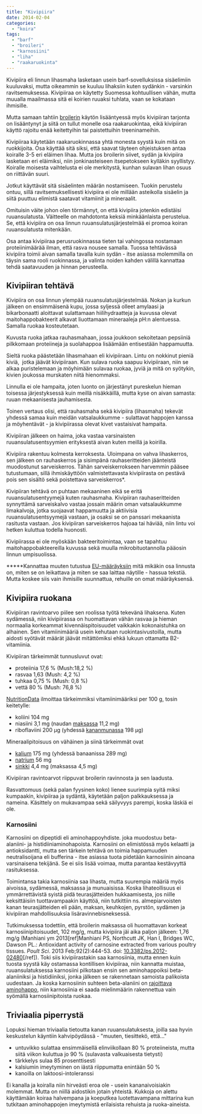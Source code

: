 ```yaml
---
title: "Kivipiira"
date: 2014-02-04
categories: 
  - "koira"
tags: 
  - "barf"
  - "broileri"
  - "karnosiini"
  - "liha"
  - "raakaruokinta"
---
```


Kivipiira eli linnun lihasmaha lasketaan usein barf-sovelluksissa sisäelimiin kuuluvaksi, mutta oikeammin se kuuluu lihaksiin kuten sydänkin - varsinkin ravitsemuksessa. Kivipiiraa on käytetty Suomessa kohtuullisen vähän, mutta muualla maailmassa sitä ei koirien ruuaksi tuhlata, vaan se kokataan ihmisille.

<!--more-->

Mutta samaan tahtiin [broilerin](https://www.katiska.eu/tieto/koira-raakaruokinta-raaka-aineet/broileri/ "Broileri") käytön lisääntyessä myös kivipiiran tarjonta on lisääntynyt ja siitä on tullut monelle osa raakaruokintaa, eikä kivipiiran käyttö rajoitu enää keitettyihin tai paistettuihin treeninameihin.

Kivipiiraa käytetään raakaruokinnassa yhtä monesta syystä kuin mitä on ruokkijoita. Osa käyttää sitä siksi, että saavat täyteen ohjeistuksen antaa koiralle 3-5 eri eläimen lihaa. Mutta jos broilerin siivet, sydän ja kivipiira lasketaan eri eläimiksi, niin jonkinasteiseen itsepetokseen kylläkin syyllistyy. Koiralle moisesta vaihtelusta ei ole merkitystä, kunhan sulavan lihan osuus on riittävän suuri.

Jotkut käyttävät sitä sisäelinten määrän nostamiseen. Tuokin perustelu ontuu, sillä ravitsemuksellisesti kivipiira ei ole millään asteikolla sisäelin ja siitä puuttuu elimistä saatavat vitamiinit ja mineraalit.

Omituisin väite johon olen törmännyt, on että kivipiira jotenkin edistäisi ruuansulatusta. Väitteelle on mahdotonta keksiä minkäänlaista perustelua. Se, että kivipiira on osa linnun ruuansulatusjärjestelmää ei promoa koiran ruuansulatusta mitenkään.

Osa antaa kivipiiraa perusruokinnassa tieten tai vahingossa nostamaan proteiinimäärää ilman, että rasva nousee samalla. Tuossa tehtävässä kivipiira toimii aivan samalla tavalla kuin sydän - itse asiassa molemmilla on täysin sama rooli ruokinnassa, ja valinta noiden kahden välillä kannattaa tehdä saatavuuden ja hinnan perusteella.

## Kivipiiran tehtävä

Kivipiira on osa linnun ylempää ruuansulatusjärjestelmää. Nokan ja kurkun jälkeen on ensimmäisenä kupu, jossa syljessä olleet amylaasi ja bikarbonaatti aloittavat sulattamaan hiilihydraatteja ja kuvussa olevat maitohappobakteerit alkavat liuottamaan mineraaleja pH:n alentuessa. Samalla ruokaa kosteutetaan.

Kuvusta ruoka jatkaa rauhasmahaan, jossa joukkoon sekoitetaan pepsiiniä pilkkomaan proteiineja ja suolahappoa lisäämään entisestään happamuutta.

Sieltä ruoka päästetään lihasmahaan eli kivipiiraan. Lintu on nokkinut pieniä kiviä,  jotka jäävät kivipiiraan. Kun sulava ruoka saapuu kivipiiraan, niin se alkaa puristelemaan ja möyhimään sulavaa ruokaa, jyviä ja mitä on syötykin, kivien joukossa murskaten niitä hienommaksi.

Linnulla ei ole hampaita, joten luonto on järjestänyt pureskelun hieman toisessa järjestyksessä kuin meillä nisäkkäillä, mutta kyse on aivan samasta: ruuan mekaanisesta jauhamisesta.

Toinen vertaus olisi, että rauhasmaha sekä kivipiira (lihasmaha) tekevät yhdessä samaa kuin meidän vatsalaukkumme - sulattavat happojen kanssa ja möyhentävät - ja kivipiirassa olevat kivet vastaisivat hampaita.

Kivipiiran jälkeen on haima, joka vastaa varsinaisten ruuansulatusentsyymien erityksestä aivan kuten meillä ja koirilla.

Kivipiira rakentuu kolmesta kerroksesta. Uloimpana on vahva lihaskerros, sen jälkeen on rauhaskerros ja sisimpänä rauhaseritteiden jäänteistä muodostunut sarveiskerros. Tähän sarveiskerrokseen harvemmin pääsee tutustumaan, sillä ihmiskäyttöön valmistettavasta kivipiirasta on pestävä pois sen sisältö sekä poistettava sarveiskerros\*.

Kivipiiran tehtävä on puhtaan mekaaninen eikä se eritä ruuansulatusentyymejä kuten rauhasmaha. Kivipiiran rauhaseritteiden synnyttämä sarveiskalvo vastaa jossain määrin oman vatsalaukkumme limakalvoja, jotka suojaavat happamuutta ja aktiivisia ruuansulatusentsyymejä vastaan, ja osaksi se on panssari mekaanista rasitusta vastaan. Jos kivipiiran sarveiskerros hajoaa tai häviää, niin lintu voi hetken kuluttua todella huonosti.

Kivipiirassa ei ole myöskään bakteeritoimintaa, vaan se tapahtuu maitohappobakteereilla kuvussa sekä muulla mikrobituotannolla pääosin linnun umpisuolissa.

**\***Kannattaa muuten tutustua [EU-määräyksiin](http://eur-lex.europa.eu/LexUriServ/LexUriServ.do?uri=CELEX:31991R1538:FI:NOT) mitä mikäkin osa linnusta on, miten se on leikattava ja miten se saa laittaa näytille - hassua tekstiä. Mutta koskee siis vain ihmisille suunnattua, rehuille on omat määräyksensä.

## Kivipiira ruokana

Kivipiiran ravintoarvo piilee sen roolissa työtä tekevänä lihaksena. Kuten sydämessä, niin kivipiirassa on huomattavan vähän rasvaa ja hieman normaalia korkeammat kivennäispitoisuudet vaikkakin kokonaistuhka on alhainen. Sen vitamiinimääriä usein kehutaan ruokintasivustoilla, mutta aidosti syötävät määrät jäävät mitättömiksi ehkä lukuun ottamatta B2-vitamiinia.

Kivipiiran tärkeimmät tunnusluvut ovat:

- proteiinia 17,6 % (Mush:18,2 %)
- rasvaa 1,63 (Mush: 4,2 %)
- tuhkaa 0,75 % (Mush: 0,8 %)
- vettä 80 % (Mush: 76,8 %)

[NutritionData](http://nutritiondata.self.com/facts/poultry-products/663/2) ilmoittaa tärkeimmiksi vitamiinimääriksi per 100 g, tosin keitetylle:

- koliini 104 mg
- niasiini 3,1 mg (naudan [maksassa](https://www.katiska.eu/tieto/koira-raakaruokinta-raaka-aineet/maksa/ "Maksa") 11,2 mg)
- riboflaviini 200 µg (yhdessä [kananmunassa](https://www.katiska.eu/tieto/koira-raakaruokinta-raaka-aineet/kananmuna/ "Kananmuna") 198 µg)

Mineraalipitoisuus on vähäinen ja siinä tärkeimmät ovat

- [kalium](https://www.katiska.eu/tieto/koira-tarve-mineraali/kalium/ "Kalium") 175 mg (yhdessä banaanissa 289 mg)
- [natrium](https://www.katiska.eu/tieto/koira-tarve-mineraali/natrium/ "Natrium") 56 mg
- [sinkki](https://www.katiska.eu/tieto/sinkki/sinkki/ "Sinkki") 4,4 mg (maksassa 4,5 mg)

Kivipiiran ravintoarvot riippuvat broilerin ravinnosta ja sen laadusta.

Rasvattomuus (sekä palan fyysinen koko) lienee suurimpia syitä miksi kumpaakin, kivipiiraa ja sydäntä, käytetään paljon palkkauksessa ja nameina. Käsittely on mukavampaa sekä säilyvyys parempi, koska läskiä ei ole.

### Karnosiini

Karnosiini on dipeptidi eli aminohappoyhdiste. joka muodostuu beta-alaniini- ja histidiiniaminohapoista. Karnosiini on elimistössä myös kelaatti ja antioksidantti, mutta sen tärkein tehtävä on toimia happamuuden neutralisoijana eli bufferina - itse asiassa tuota pidetään karnosiinin ainoana varsinaisena tekijänä. Se ei siis lisää voimaa, mutta parantaa kestävyyttä rasituksessa.

Toimintansa takia karnosiinia saa lihasta, mutta suurempia määriä myös aivoissa, sydämessä, maksassa ja munuaisissa. Koska lihateollisuus ei ymmärrettävistä syistä pidä teurasjätteiden hukkaamisesta, jos niille keksittäisiin tuottavampaakin käyttöä, niin tutkittiin ns. almepiarvoisten kanan teurasjätteiden eli pään, maksan, keuhkojen, pyrstön, sydämen ja kivipiiran mahdollisuuksia lisäravinnebisneksessä.

Tutkimuksessa todettiin, että broilerin maksassa oli huomattavan korkeat karnosiinipitoisuudet, 102 mg/g, mutta kivipiira jäi aika paljon jälkeen: 1,76 mg/g (Manhiani ym 2013\[ref\]Manhiani PS, Northcutt JK, Han I, Bridges WC, Dawson PL.: Antioxidant activity of carnosine extracted from various poultry tissues. _Poult Sci_. 2013 Feb;92(2):444-53. doi: [10.3382/ps.2012-02480](http://www.ncbi.nlm.nih.gov/pubmed/23300312)\[/ref\]). Toki siis kivipiirastakin saa karnosiinia, mutta ennen kuin tuosta syystä käy ostamassa kontillisen kivipiiraa, niin kannatta muistaa, ruuansulatuksessa karnosiini pilkotaan ensin sen aminohappoiksi beta-alaniiniksi ja histidiiniksi, jonka jälkeen se rakennetaan samoista palikoista uudestaan. Ja koska karnosiinin suhteen beta-alaniini on [rajoittava aminohappo](https://www.katiska.eu/ravitsemus/proteiinit/raja-aminohappo/ "Raja-aminohappo"), niin karnosiinia ei saada mielinmäärin rakennettua vain syömällä karnosiinipitoista ruokaa.

## Triviaalia piperrystä

Lopuksi hieman triviaalia tietoutta kanan ruuansulatuksesta, joilla saa hyvin keskustelun käyntiin kahvipöydässä - "muuten, tiesittekö, että..."

- untuvikko sulattaa ensimmäisellä elinviikollaan 80 % proteiineista, mutta siitä viikon kuluttua jo 90 % (sulavasta valkuaisesta tietysti)
- tärkkelys sulaa 85 prosenttisesti
- kalsiumin imeytyminen on iästä riippumatta enintään 50 %
- kanoilla on laktoosi-intoleranssi

Ei kanalla ja koiralla niin hirveästi eroa ole - usein kananaivoisiakin molemmat. Mutta on niillä aidostikin jotain yhteistä. Kukkoja on alettu käyttämään koiraa halvempana ja koeputkea luotettavampana mittarina kun tutkitaan aminohappojen imeytymistä erilaisista rehuista ja ruoka-aineista.
